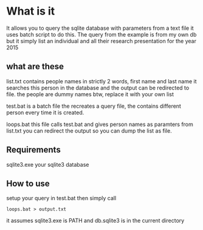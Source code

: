 What is it
=========


It allows you to query the sqlite database with parameters from a text file
it uses batch script to do this. The query from the example is from my own db
but it simply list an individual and all their research presentation for the year 2015

what are these
--------------

list.txt contains people names in strictly 2 words, first name and last name
it searches this person in the database and the output can be redirected to file.
the people are dummy names btw, replace it with your own list

test.bat is a batch file the recreates a query file, the contains different person
every time it is created.

loops.bat this file calls test.bat and gives person names as paramters from list.txt
you can redirect the output so you can dump the list as file.

Requirements
------------
sqlite3.exe
your sqlite3 database


How to use
---------
setup your query in test.bat
then simply call

`loops.bat > output.txt`

it assumes sqlite3.exe is PATH and db.sqlite3 is in the current directory


